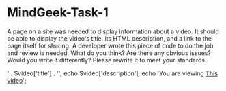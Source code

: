 # MindGeek-Task-1
A page on a site was needed to display information about a video. It should be able to display the video's title, its HTML description, and a link to the page itself for sharing.
A developer wrote this piece of code to do the job and review is needed.
What do you think? Are there any obvious issues? Would you write it differently?
Please rewrite it to meet your standards.

<?php
mysql_connect('localhost', 'root', '');
mysql_select_db('mydatabase');
$id = $_GET['id'];
$query = mysql_query("SELECT * FROM videos WHERE id='" . $id . "'");
while ($video = mysql_fetch_assoc($query)) {
echo '<h3>' . $video['title'] . '</h3>';
echo $video['description'];
echo 'You are viewing <a href="' . $_SERVER['PHP_SELF'] . '?id=' . $_GET['id'] . '">This video</a>';

